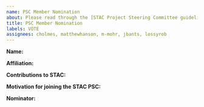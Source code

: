 ```yaml
---
name: PSC Member Nomination
about: Please read through the [STAC Project Steering Committee guidelines](https://github.com/radiantearth/stac-psc) before continuing. 
title: PSC Member Nomination
labels: VOTE
assignees: cholmes, matthewhanson, m-mohr, jbants, lossyrob
---
```


**Name:** 

**Affiliation:** 

**Contributions to STAC:**

**Motivation for joining the STAC PSC:**

**Nominator:** <!-- If you received a nomination from the current PSC via email or other communications, please indicate that in this form. If you are being nominated by a specific contributing individual, please tag them here. You do not need a nomination before -->
